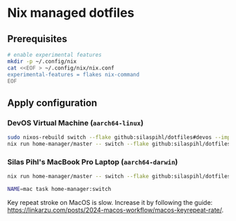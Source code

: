 # Nix managed dotfiles

## Prerequisites

```bash
# enable experimental features
mkdir -p ~/.config/nix
cat <<EOF > ~/.config/nix/nix.conf
experimental-features = flakes nix-command
EOF

```

## Apply configuration

### DevOS Virtual Machine (`aarch64-linux`)

```bash
sudo nixos-rebuild switch --flake github:silaspihl/dotfiles#devos --impure
nix run home-manager/master -- switch --flake github:silaspihl/dotfiles#mac
```

### Silas Pihl's MacBook Pro Laptop (`aarch64-darwin`)

```bash
nix run home-manager/master -- switch --flake github:silaspihl/dotfiles#mac

NAME=mac task home-manager:switch
```

Key repeat stroke on MacOS is slow. Increase it by following the guide: https://linkarzu.com/posts/2024-macos-workflow/macos-keyrepeat-rate/.